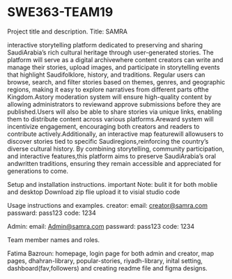 # SWE363-TEAM19
Project title and description.
Title: SAMRA

interactive storytelling platform dedicated to preserving and sharing SaudiArabia’s rich
cultural heritage through user-generated stories. The platform will serve as a digital archivewhere content creators can
write and manage their stories, upload images, and participate in storytelling events that highlight Saudifolklore,
history, and traditions. Regular users can browse, search, and filter stories based on themes, genres, and geographic
regions, making it easy to explore narratives from different parts ofthe Kingdom.Astory moderation system will ensure
high-quality content by allowing administrators to reviewand approve submissions before they are published.Users
will also be able to share stories via unique links, enabling them to distribute content across various platforms.Areward
system will incentivize engagement, encouraging both creators and readers to contribute actively.Additionally, an
interactive map featurewill allowusers to discover stories tied to specific Saudiregions,reinforcing the country’s diverse
cultural history. By combining storytelling, community participation, and interactive features,this platform aims to
preserve SaudiArabia’s oral andwritten traditions, ensuring they remain accessible and appreciated for generations to
come.


Setup and installation instructions.
important Note:  bulit it for both moblie and desktop 
Download zip flie 
upload it to visial studio code 

Usage instructions and examples.
creator:
email: creator@samra.com
passward: pass123
code: 1234

Admin:
email: Admin@samra.com
passward: pass123
code: 1234



Team member names and roles.

Fatima Bazroun: homepage, login page for both admin and creator, map pages, dhahran-library, popular-stories, riyadh-library, inital setting, dashboard(fav,followers) and creating readme file and figma designs. 

